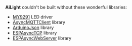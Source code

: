 **AiLight** couldn't be built without these wonderful libraries:

- [MY9291](https://github.com/xoseperez/my9291) LED driver
- [AsyncMQTTClient](https://github.com/marvinroger/async-mqtt-client) library
- [ArduinoJson](https://github.com/bblanchon/ArduinoJson) library
- [ESPAsyncTCP](https://github.com/me-no-dev/ESPAsyncTCP) library
- [ESPAsyncWebServer](https://github.com/me-no-dev/ESPAsyncWebServer) library
